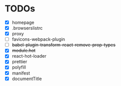 # TODOs

- [x] homepage
- [x] .browserslistrc
- [x] proxy
- [ ] favicons-webpack-plugin
- [ ] ~~babel-plugin-transform-react-remove-prop-types~~
- [x] ~~module.hot~~
- [x] react-hot-loader
- [x] prettier
- [x] polyfill
- [x] manifest
- [x] documentTitle
